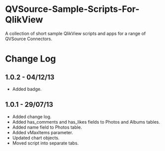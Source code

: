 QVSource-Sample-Scripts-For-QlikView
====================================

A collection of short sample QlikView scripts and apps for a range of QVSource Connectors.

Change Log
==========
1.0.2 - 04/12/13
----------------
* Added badge.

1.0.1 - 29/07/13
----------------
* Added change log.
* Added has_comments and has_likes fields to Photos and Albums tables.
* Added name field to Photos table.
* Added vMaxItems parameter.
* Updated chart objects.
* Moved script into separate tabs.